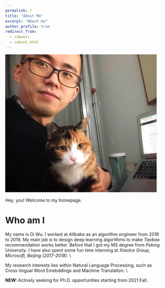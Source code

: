 ```yaml
---
permalink: /
title: "About Me"
excerpt: "About me"
author_profile: true
redirect_from: 
  - /about/
  - /about.html
---
```


![My cat Yang and Me](images/moore_and_cat.jpg "cat")

Hey, you! Welcome to my homepage.

Who am I
======
My name is Di Wu.
I worked at *Alibaba* as an algorithm engineer from 2018 to 2019. My main job is to design deep learning algorithms to
make *Taobao* recommendation works better. Before that I got my MS degree from *Peking University*. I have also spent
some fun time interning at *XiaoIce Group, Microsoft, Beijing (2017-2018)*. \

My research interests lies within Natural Language Processing, such as Cross-lingual Word Emebddings and Machine Translation. \

**NEW:** Actively seeking for Ph.D. opportunities starting from 2021 Fall.

